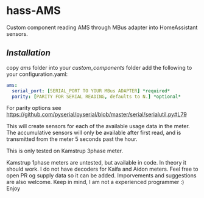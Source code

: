 # hass-AMS
Custom component reading AMS through MBus adapter into HomeAssistant sensors.


## *Installation*
copy *ams* folder into your *custom_components* folder
add the following to your configuration.yaml:
```yaml
ams:
  serial_port: [SERIAL_PORT TO YOUR MBus ADAPTER] *required*
  parity: [PARITY FOR SERIAL READING, defaults to N.] *optional*
```
For parity options see https://github.com/pyserial/pyserial/blob/master/serial/serialutil.py#L79

This will create sensors for each of the available usage data in the meter.
The accumulative sensors will only be available after first read, and is transmitted from the meter 5 seconds past the hour.

This is only tested on Kamstrup 3phase meter.

Kamstrup 1phase meters are untested, but available in code. In theory it should work.
I do not have decoders for Kaifa and Aidon meters. Feel free to open PR og supply data so it can be added.
Imporvements and suggestions are also welcome.
Keep in mind, I am not a experienced programmer :)
Enjoy
